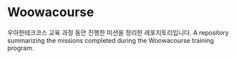 # Woowacourse
우아한테크코스 교육 과정 동안 진행한 미션을 정리한 레포지토리입니다. A repository summarizing the missions completed during the Woowacourse training program.
